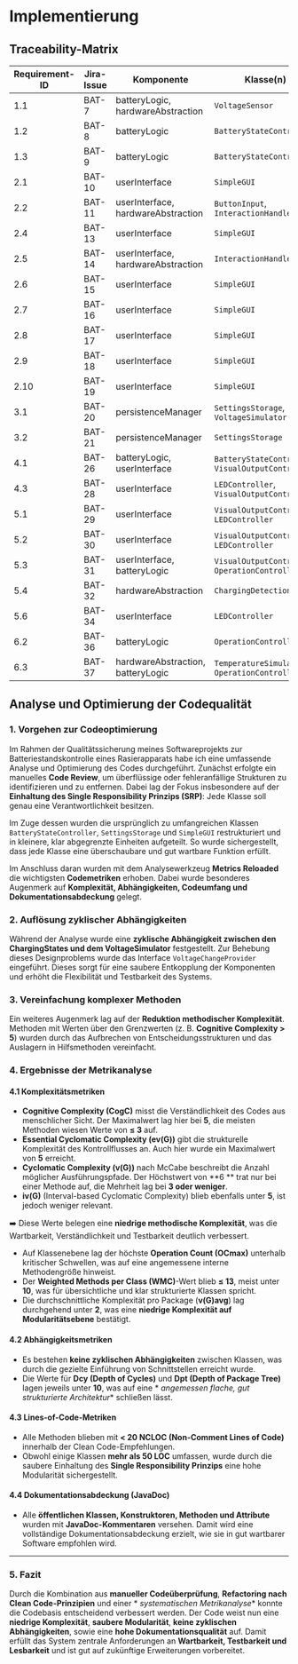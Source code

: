 # Implementierung

## Traceability-Matrix

| Requirement-ID | Jira-Issue | Komponente                         | Klasse(n)                                          | Schnittstelle(n)                                | Testfall(e) |
|----------------|------------|------------------------------------|----------------------------------------------------|-------------------------------------------------|-------------|
| 1.1            | BAT-7      | batteryLogic, hardwareAbstraction  | `VoltageSensor`                                    | readVoltage()                                   | BB1         |
| 1.2            | BAT-8      | batteryLogic                       | `BatteryStateController`                           | calculateStateOfCharge()                        | UT3         |
| 1.3            | BAT-9      | batteryLogic                       | `BatteryStateController`                           | getDisplayState()                               | UX1         |
| 2.1            | BAT-10     | userInterface                      | `SimpleGUI`                                        | getDisplayState()                               | BB2         |
| 2.2            | BAT-11     | userInterface, hardwareAbstraction | `ButtonInput`, `InteractionHandler`                | ButtonInput()                                   | BB4         |
| 2.4            | BAT-13     | userInterface                      | `SimpleGUI`                                        |                                                 |             |
| 2.5            | BAT-14     | userInterface, hardwareAbstraction | `InteractionHandler`                               | setState()                                      | BB3         |
| 2.6            | BAT-15     | userInterface                      | `SimpleGUI`                                        |                                                 | UX3         |
| 2.7            | BAT-16     | userInterface                      | `SimpleGUI`                                        |                                                 | UX2         |
| 2.8            | BAT-17     | userInterface                      | `SimpleGUI`                                        | updateLEDState()                                | UX-5        |
| 2.9            | BAT-18     | userInterface                      | `SimpleGUI`                                        |                                                 | UX4         |
| 2.10           | BAT-19     | userInterface                      | `SimpleGUI`                                        | getDisplayState()                               | BB5         |
| 3.1            | BAT-20     | persistenceManager                 | `SettingsStorage`, `VoltageSimulator`              | calculateStateOfCharge()                        | UT1, UT2    |
| 3.2            | BAT-21     | persistenceManager                 | `SettingsStorage`                                  | readCalibVoltageToSoCFromDisc()                 |             |
| 4.1            | BAT-26     | batteryLogic, userInterface        | `BatteryStateController`, `VisualOutputController` | isLowBattery()                                  | UT-4, BB-6  |
| 4.3            | BAT-28     | userInterface                      | `LEDController`, `VisualOutputController`          | startBlinking(), setLEDState()                  | UX-6        |
| 5.1            | BAT-29     | userInterface                      | `VisualOutputController`, `LEDController`          | updateOperationState()                          | BB-7        |
| 5.2            | BAT-30     | userInterface                      | `VisualOutputController`, `LEDController`          | updateOperationState()                          | BB-8        |
| 5.3            | BAT-31     | userInterface, batteryLogic        | `VisualOutputController`, `OperationController`    | setLEDState(), updateOperationState()           | BB-9        |
| 5.4            | BAT-32     | hardwareAbstraction                | `ChargingDetection`                                | getChargingState(), listenForChargingCommands() | UX-7        |
| 5.6            | BAT-34     | userInterface                      | `LEDController`                                    | stopBlinking(), turnOff()                       |             |
| 6.2            | BAT-36     | batteryLogic                       | `OperationController`                              |                                                 | BB-10       |
| 6.3            | BAT-37     | hardwareAbstraction, batteryLogic  | `TemperatureSimulator`, `OperationController`      |                                                 | BB-11       |

## Analyse und Optimierung der Codequalität

### 1. Vorgehen zur Codeoptimierung

Im Rahmen der Qualitätssicherung meines Softwareprojekts zur Batteriestandskontrolle eines Rasierapparats habe ich eine
umfassende Analyse und Optimierung des Codes durchgeführt. Zunächst erfolgte ein manuelles **Code Review**, um
überflüssige oder fehleranfällige Strukturen zu identifizieren und zu entfernen. Dabei lag der Fokus insbesondere auf
der **Einhaltung des Single Responsibility Prinzips (SRP)**: Jede Klasse soll genau eine Verantwortlichkeit besitzen.

Im Zuge dessen wurden die ursprünglich zu umfangreichen Klassen `BatteryStateController`, `SettingsStorage`
und `SimpleGUI` restrukturiert und in kleinere, klar abgegrenzte Einheiten aufgeteilt. So wurde sichergestellt, dass
jede Klasse eine überschaubare und gut wartbare Funktion erfüllt.

Im Anschluss daran wurden mit dem Analysewerkzeug **Metrics Reloaded** die wichtigsten **Codemetriken** erhoben. Dabei
wurde besonderes Augenmerk auf **Komplexität, Abhängigkeiten, Codeumfang und Dokumentationsabdeckung** gelegt.

### 2. Auflösung zyklischer Abhängigkeiten

Während der Analyse wurde eine **zyklische Abhängigkeit zwischen den ChargingStates und dem VoltageSimulator**
festgestellt. Zur Behebung dieses Designproblems wurde das Interface `VoltageChangeProvider` eingeführt. Dieses sorgt
für eine saubere Entkopplung der Komponenten und erhöht die Flexibilität und Testbarkeit des Systems.

### 3. Vereinfachung komplexer Methoden

Ein weiteres Augenmerk lag auf der **Reduktion methodischer Komplexität**. Methoden mit Werten über den Grenzwerten (z.
B. **Cognitive Complexity > 5**) wurden durch das Aufbrechen von Entscheidungsstrukturen und das Auslagern in
Hilfsmethoden vereinfacht.

### 4. Ergebnisse der Metrikanalyse

#### 4.1 Komplexitätsmetriken

* **Cognitive Complexity (CogC)** misst die Verständlichkeit des Codes aus menschlicher Sicht. Der Maximalwert lag hier
  bei **5**, die meisten Methoden wiesen Werte von **≤ 3** auf.
* **Essential Cyclomatic Complexity (ev(G))** gibt die strukturelle Komplexität des Kontrollflusses an. Auch hier wurde
  ein Maximalwert von **5** erreicht.
* **Cyclomatic Complexity (v(G))** nach McCabe beschreibt die Anzahl möglicher Ausführungspfade. Der Höchstwert von **6
  ** trat nur bei einer Methode auf, die Mehrheit lag bei **3 oder weniger**.
* **iv(G)** (Interval-based Cyclomatic Complexity) blieb ebenfalls unter **5**, ist jedoch weniger relevant.

➡️ Diese Werte belegen eine **niedrige methodische Komplexität**, was die Wartbarkeit, Verständlichkeit und Testbarkeit
deutlich verbessert.

* Auf Klassenebene lag der höchste **Operation Count (OCmax)** unterhalb kritischer Schwellen, was auf eine angemessene
  interne Methodengröße hinweist.
* Der **Weighted Methods per Class (WMC)**-Wert blieb **≤ 13**, meist unter **10**, was für übersichtliche und klar
  strukturierte Klassen spricht.
* Die durchschnittliche Komplexität pro Package (**v(G)avg**) lag durchgehend unter **2**, was eine **niedrige
  Komplexität auf Modularitätsebene** bestätigt.

#### 4.2 Abhängigkeitsmetriken

* Es bestehen **keine zyklischen Abhängigkeiten** zwischen Klassen, was durch die gezielte Einführung von Schnittstellen
  erreicht wurde.
* Die Werte für **Dcy (Depth of Cycles)** und **Dpt (Depth of Package Tree)** lagen jeweils unter **10**, was auf eine *
  *angemessen flache, gut strukturierte Architektur** schließen lässt.

#### 4.3 Lines-of-Code-Metriken

* Alle Methoden blieben mit **< 20 NCLOC (Non-Comment Lines of Code)** innerhalb der Clean Code-Empfehlungen.
* Obwohl einige Klassen **mehr als 50 LOC** umfassen, wurde durch die saubere Einhaltung des **Single Responsibility
  Prinzips** eine hohe Modularität sichergestellt.

#### 4.4 Dokumentationsabdeckung (JavaDoc)

* Alle **öffentlichen Klassen, Konstruktoren, Methoden und Attribute** wurden mit **JavaDoc-Kommentaren** versehen.
  Damit wird eine vollständige Dokumentationsabdeckung erzielt, wie sie in gut wartbarer Software empfohlen wird.

---

### 5. Fazit

Durch die Kombination aus **manueller Codeüberprüfung**, **Refactoring nach Clean Code-Prinzipien** und einer *
*systematischen Metrikanalyse** konnte die Codebasis entscheidend verbessert werden. Der Code weist nun eine **niedrige
Komplexität**, **saubere Modularität**, **keine zyklischen Abhängigkeiten**, sowie eine **hohe Dokumentationsqualität**
auf. Damit erfüllt das System zentrale Anforderungen an **Wartbarkeit, Testbarkeit und Lesbarkeit** und ist gut auf
zukünftige Erweiterungen vorbereitet.

